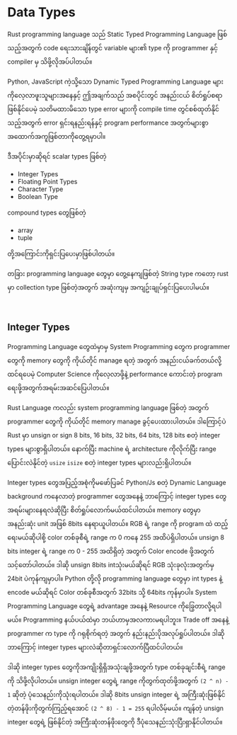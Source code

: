 # Data Types

Rust programming language သည် Static Typed Programming Language ဖြစ်သည့်အတွက် code ရေးသားချိန်တွင် variable များ၏ type ကို programmer နှင့် compiler မှ သိဖို့လိုအပ်ပါတယ်။

Python, JavaScript ကဲ့သို့သော Dynamic Typed Programming Language များကိုလေ့လာဖူးသူများအနေနှင့် ဤအချက်သည် အစပိုင်းတွင် အနည်းငယ် စိတ်ရှုပ်စရာဖြစ်နိုင်ပေမဲ့ သတိမထားမိသော type error များကို compile time တွင်စစ်ထုတ်နိုင်သည့်အတွက် error ရှင်းရနည်းရန်နှင့် program performance အတွက်များစွာအထောက်အကူဖြစ်တာကိုတွေ့ရမှာပါ။

ဒီအပိုင်းမှာဆိုရင် scalar types ဖြစ်တဲ့

* Integer Types
* Floating Point Types
* Character Type
* Boolean Type

compound types တွေဖြစ်တဲ့

* array
* tuple

တို့အကြောင်းကိုရှင်းပြပေးမှာဖြစ်ပါတယ်။

တခြား programming language တွေမှာ တွေ့နေကျဖြစ်တဲ့ String type ကတော့ rust မှာ collection type ဖြစ်တဲ့အတွက် အဆုံးကျမှ အကျဥ်းချုပ်ရှင်းပြပေးပါမယ်။

</br>

## Integer Types

Programming Language တွေထဲမှာမှ System Programming တွေက programmer တွေကို memory တွေကို ကိုယ်တိုင် manage ရတဲ့ အတွက် အနည်းငယ်ခက်တယ်လို့ထင်ရပေမဲ့ Computer Science ကိုလေ့လာဖို့နဲ့ performance ကောင်းတဲ့ program ရေးဖို့အတွက်အရမ်းအဆင်ပြေပါတယ်။ 

Rust Language ကလည်း system programming language ဖြစ်တဲ့ အတွက် programmer တွေကို ကိုယ်တိုင် memory manage ခွင့်ပေးထားပါတယ်။ ဒါကြောင့်ပဲ Rust မှာ unsign or sign 8 bits, 16 bits, 32 bits, 64 bits, 128 bits စတဲ့ integer types များစွာရှိပါတယ်။ နောက်ပြီး machine ရဲ့ architecture ကိုလိုက်ပြီး range ပြောင်းလဲနိုင်တဲ့ `usize` `isize` စတဲ့ integer types များလည်းရှိပါတယ်။ 

Integer types တွေအပြည့်အစုံကိုမဖော်ပြခင် Python/Js စတဲ့ Dynamic Language background ကနေလာတဲ့ programmer တွေအနေနဲ့ ဘာကြောင့် integer types တွေအရမ်းများနေရလဲဆိုပြီး စိတ်ရှုပ်လောက်မယ်ထင်ပါတယ်။ memory တွေမှာ အနည်းဆုံး unit အဖြစ် 8bits နေရာယူပါတယ်။ RGB ရဲ့ range ကို program ထဲ ထည့်ရေးမယ်ဆိုပါစို့ color တစ်ခုစီရဲ့ range က 0 ကနေ 255 အထိပဲရှိပါတယ်။ unsign 8 bits integer ရဲ့ range က 0 - 255 အထိရှိတဲ့ အတွက် Color encode ဖို့အတွက်သင့်တော်ပါတယ်။ ဒါဆို unsign 8bits intသုံးမယ်ဆိုရင် RGB သုံးခုလုံးအတွက်မှ 24bit ပဲကုန်ကျမှာပါ။ Python တို့လို programming language တွေမှာ int types နဲ့ encode မယ်ဆိုရင် Color တစ်ခုစီအတွက် 32bits သို့ 64bits ကုန်မှာပါ။ System Programming Language တွေရဲ့ advantage အနေနဲ့ Resource ကိုခြွေတာလို့ရပါမယ်။ Programming နယ်ပယ်ထဲမှာ ဘယ်ဟာမှအလကားမရပါဘူး။ Trade off အနေနဲ့ programmer က type ကို ဂရုစိုက်ရတဲ့ အတွက် နည်းနည်းပိုအလုပ်ရှုပ်ပါတယ်။ ဒါဆို ဘာကြောင့် integer types များလဲဆိုတာရှင်းလောက်ပြီထင်ပါတယ်။

ဒါဆို integer types တွေကိုအကျိုးရှိရှိအသုံးချဖို့အတွက် type တစ်ခုချင်းစီရဲ့ range ကို သိဖို့လိုပါတယ်။ unsign integer တွေရဲ့ range ကိုတွက်ထုတ်ဖို့အတွက်  `(2 ^ n) - 1` ဆိုတဲ့ ပုံသေနည်းကိုသုံးရပါတယ်။ ဒါဆို 8bits unsign integer ရဲ့ အကြီးဆုံးဖြစ်နိုင်တဲ့တန်ဖိုးကိုတွက်ကြည့်ရအောင် `(2 ^ 8) - 1 = 255` ရပါလိမ့်မယ်။ ကျန်တဲ့ unsign integer တွေရဲ့ ဖြစ်နိုင်တဲ့ အကြီးဆုံးတန်ဖိုးတွေကို ဒီပုံသေနည်းသုံးပြီးရှာနိုင်ပါတယ်။

